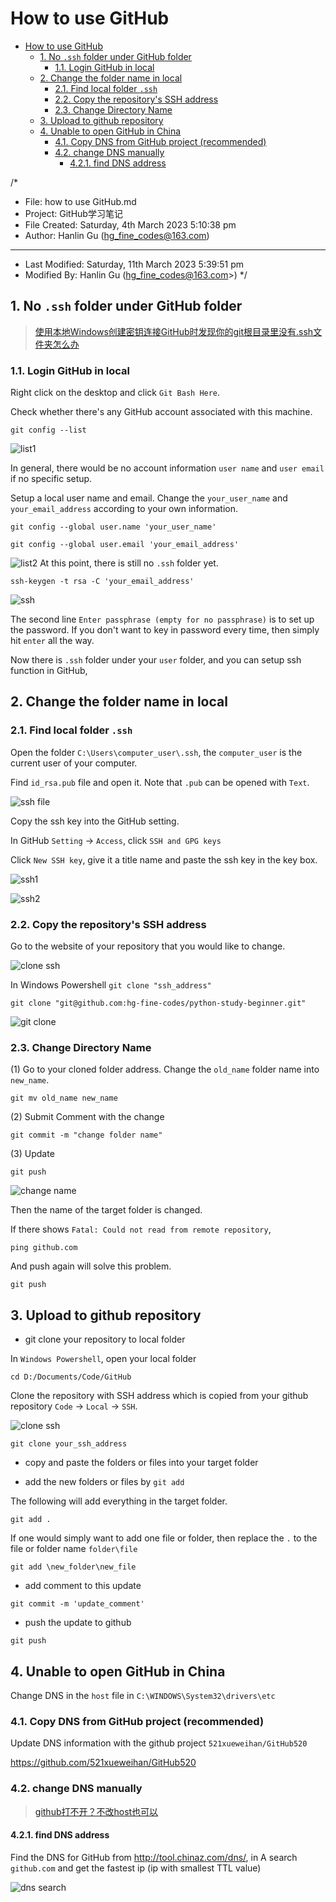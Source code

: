 # How to use GitHub

<!-- TOC -->

- [How to use GitHub](#how-to-use-github)
  - [1. No `.ssh` folder under GitHub folder](#1-no-ssh-folder-under-github-folder)
    - [1.1. Login GitHub in local](#11-login-github-in-local)
  - [2. Change the folder name in local](#2-change-the-folder-name-in-local)
    - [2.1. Find local folder `.ssh`](#21-find-local-folder-ssh)
    - [2.2. Copy the repository's SSH address](#22-copy-the-repositorys-ssh-address)
    - [2.3. Change Directory Name](#23-change-directory-name)
  - [3. Upload to github repository](#3-upload-to-github-repository)
  - [4. Unable to open GitHub in China](#4-unable-to-open-github-in-china)
    - [4.1. Copy DNS from GitHub project (recommended)](#41-copy-dns-from-github-project-recommended)
    - [4.2. change DNS manually](#42-change-dns-manually)
      - [4.2.1. find DNS address](#421-find-dns-address)

<!-- /TOC -->

/*

- File: how to use GitHub.md
- Project: GitHub学习笔记
- File Created: Saturday, 4th March 2023 5:10:38 pm
- Author: Hanlin Gu (hg_fine_codes@163.com)

- -----

- Last Modified: Saturday, 11th March 2023 5:39:51 pm
- Modified By: Hanlin Gu (hg_fine_codes@163.com>)
 */

<div style="page-break-after:always"></div>

## 1. No `.ssh` folder under GitHub folder

> [使用本地Windows创建密钥连接GitHub时发现你的git根目录里没有.ssh文件夹怎么办](https://blog.csdn.net/shame_Joker/article/details/109702083?ops_request_misc=%257B%2522request%255Fid%2522%253A%2522167792128616782427440049%2522%252C%2522scm%2522%253A%252220140713.130102334.pc%255Fall.%2522%257D&request_id=167792128616782427440049&biz_id=0&utm_medium=distribute.pc_chrome_plugin_search_result.none-task-blog-2~all~first_rank_ecpm_v1~rank_v31_ecpm-1-109702083-null-null.nonecase&utm_term=windows%20.ssh%E6%96%87%E4%BB%B6%E5%A4%B9%E5%9C%B0%E5%9D%80&spm=1018.2226.3001.4187)

### 1.1. Login GitHub in local

Right click on the desktop and click `Git Bash Here`.

Check whether there's any GitHub account associated with this machine.

```shell
git config --list
```

![list1](./figs/list1.png)

In general, there would be no account information `user name` and `user email` if no specific setup.

Setup a local user name and email. Change the `your_user_name` and `your_email_address` according to your own information.

```shell
git config --global user.name 'your_user_name'
```

```shell
git config --global user.email 'your_email_address'
```

![list2](./figs/list2.png)
At this point, there is still no `.ssh` folder yet.

```shell
ssh-keygen -t rsa -C 'your_email_address'
```

![ssh](./figs/ssh.png)

The second line `Enter passphrase (empty for no passphrase)` is to set up the password. If you don't want to key in password every time, then simply hit `enter` all the way.

Now there is `.ssh` folder under your `user` folder, and you can setup ssh function in GitHub,

## 2. Change the folder name in local

### 2.1. Find local folder `.ssh`

Open the folder `C:\Users\computer_user\.ssh`, the `computer_user` is the current user of your computer.

Find `id_rsa.pub` file and open it. Note that `.pub` can be opened with `Text`.

![ssh file](./figs/ssh_file.png)

Copy the ssh key into the GitHub setting.

In GitHub `Setting` $\rightarrow$ `Access`, click `SSH and GPG keys`

Click `New SSH key`, give it a title name and paste the ssh key in the key box.

![ssh1](./figs/ssh_set1.png)

![ssh2](./figs/ssh_set2.png)

### 2.2. Copy the repository's SSH address

Go to the website of your repository that you would like to change.

![clone ssh](./figs/clone%20ssh.png)

In Windows Powershell `git clone "ssh_address"`

```shell
git clone "git@github.com:hg-fine-codes/python-study-beginner.git"
```

![git clone](./figs/git%20clone.png)

### 2.3. Change Directory Name

(1) Go to your cloned folder address. Change the `old_name` folder name into `new_name`.

```shell
git mv old_name new_name
```

(2) Submit Comment with the change

```shell
git commit -m "change folder name"
```

(3) Update

```shell
git push
```

![change name](./figs/change%20name.png)

Then the name of the target folder is changed.

If there shows `Fatal: Could not read from remote repository`,

```shell
ping github.com
```

And push again will solve this problem.

```shell
git push
```

## 3. Upload to github repository

- git clone your repository to local folder

In `Windows Powershell`, open your local folder

```shell
cd D:/Documents/Code/GitHub
```

Clone the repository with SSH address which is copied from your github repository `Code` $\rightarrow$ `Local` $\rightarrow$ `SSH`.

![clone ssh](./figs/clone%20ssh.png)

```shell
git clone your_ssh_address
```

- copy and paste the folders or files into your target folder

- add the new folders or files by `git add`

The following will add everything in the target folder.

```shell
git add .
```

If one would simply want to add one file or folder, then replace the `.` to the file or folder name `folder\file`

```shell
git add \new_folder\new_file
```

- add comment to this update

```shell
git commit -m 'update_comment'
```

- push the update to github

```shell
git push
```

## 4. Unable to open GitHub in China

Change DNS in the `host` file in `C:\WINDOWS\System32\drivers\etc`

### 4.1. Copy DNS from GitHub project (recommended)

Update DNS information with the github project `521xueweihan/GitHub520`

<https://github.com/521xueweihan/GitHub520>

### 4.2. change DNS manually

>[github打不开？不改host也可以](https://blog.csdn.net/AE_yang/article/details/122995471?ops_request_misc=&request_id=&biz_id=102&utm_term=github%E6%89%93%E4%B8%8D%E5%BC%80&utm_medium=distribute.pc_search_result.none-task-blog-2~all~sobaiduweb~default-0-122995471.nonecase&spm=1018.2226.3001.4187)

#### 4.2.1. find DNS address

Find the DNS for GitHub from <http://tool.chinaz.com/dns/>, in A search `github.com` and get the fastest ip (ip with smallest TTL value)

![dns search](./figs/dns%20search.png)
